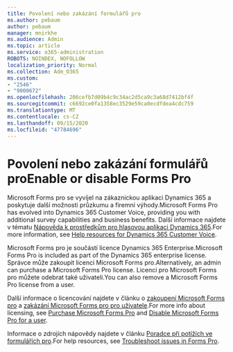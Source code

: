 ```yaml
---
title: Povolení nebo zakázání formulářů pro
ms.author: pebaum
author: pebaum
manager: mnirkhe
ms.audience: Admin
ms.topic: article
ms.service: o365-administration
ROBOTS: NOINDEX, NOFOLLOW
localization_priority: Normal
ms.collection: Adm_O365
ms.custom:
- "2546"
- "9000672"
ms.openlocfilehash: 206cefb7d09b4c9c34ac2d5ca9c3a68d7412bf4f
ms.sourcegitcommit: c6692ce0fa1358ec3529e59ca0ecdfdea4cdc759
ms.translationtype: MT
ms.contentlocale: cs-CZ
ms.lasthandoff: 09/15/2020
ms.locfileid: "47784696"
---
```

# <a name="enable-or-disable-forms-pro"></a><span data-ttu-id="e2272-102">Povolení nebo zakázání formulářů pro</span><span class="sxs-lookup"><span data-stu-id="e2272-102">Enable or disable Forms Pro</span></span>

<span data-ttu-id="e2272-103">Microsoft Forms pro se vyvíjel na zákaznickou aplikaci Dynamics 365 a poskytuje další možnosti průzkumu a firemní výhody.</span><span class="sxs-lookup"><span data-stu-id="e2272-103">Microsoft Forms Pro has evolved into Dynamics 365 Customer Voice, providing you with additional survey capabilities and business benefits.</span></span> <span data-ttu-id="e2272-104">Další informace najdete v tématu [Nápověda k prostředkům pro hlasovou aplikaci Dynamics 365](https://go.microsoft.com/fwlink/p/?linkid=2128357).</span><span class="sxs-lookup"><span data-stu-id="e2272-104">For more information, see [Help resources for Dynamics 365 Customer Voice](https://go.microsoft.com/fwlink/p/?linkid=2128357).</span></span>  

<span data-ttu-id="e2272-105">Microsoft Forms pro je součástí licence Dynamics 365 Enterprise.</span><span class="sxs-lookup"><span data-stu-id="e2272-105">Microsoft Forms Pro is included as part of the Dynamics 365 enterprise license.</span></span> <span data-ttu-id="e2272-106">Správce může zakoupit licenci Microsoft Forms pro.</span><span class="sxs-lookup"><span data-stu-id="e2272-106">Alternatively, an admin can purchase a Microsoft Forms Pro license.</span></span> <span data-ttu-id="e2272-107">Licenci pro Microsoft Forms pro můžete odebrat také uživateli.</span><span class="sxs-lookup"><span data-stu-id="e2272-107">You can also remove a Microsoft Forms Pro license from a user.</span></span>  

<span data-ttu-id="e2272-108">Další informace o licencování najdete v článku o [zakoupení Microsoft Forms pro](https://docs.microsoft.com/forms-pro/purchase#purchase-microsoft-forms-pro-for-users-in-a-dynamics-365-tenant) a [zakázání Microsoft Forms pro pro uživatele](https://docs.microsoft.com/forms-pro/purchase#disable-microsoft-forms-pro-for-a-user-1).</span><span class="sxs-lookup"><span data-stu-id="e2272-108">For more info about licensing, see [Purchase Microsoft Forms Pro](https://docs.microsoft.com/forms-pro/purchase#purchase-microsoft-forms-pro-for-users-in-a-dynamics-365-tenant) and [Disable Microsoft Forms Pro for a user](https://docs.microsoft.com/forms-pro/purchase#disable-microsoft-forms-pro-for-a-user-1).</span></span>
  
<span data-ttu-id="e2272-109">Informace o zdrojích nápovědy najdete v článku [Poradce při potížích ve formulářích pro](https://docs.microsoft.com/forms-pro/troubleshoot).</span><span class="sxs-lookup"><span data-stu-id="e2272-109">For help resources, see [Troubleshoot issues in Forms Pro](https://docs.microsoft.com/forms-pro/troubleshoot).</span></span>